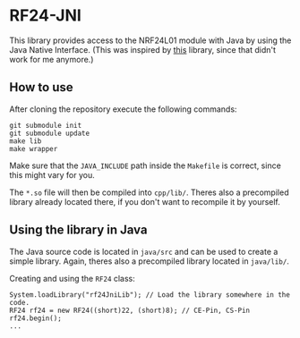 # RF24-JNI

This library provides access to the NRF24L01 module with Java by using the Java Native Interface.
(This was inspired by [this](https://github.com/anvo/rf24-bcm-java) library, since that didn't work for me anymore.)

## How to use

After cloning the repository execute the following commands:
  ```
  git submodule init
  git submodule update
  make lib
  make wrapper
  ```
  
Make sure that the ```JAVA_INCLUDE``` path inside the ```Makefile``` is correct, since this might vary for you.
  
The ```*.so``` file will then be compiled into ```cpp/lib/```.
Theres also a precompiled library already located there, if you don't want to recompile it by yourself.

## Using the library in Java
The Java source code is located in ```java/src``` and can be used to create a simple library.
Again, theres also a precompiled library located in ```java/lib/```.

Creating and using the ```RF24``` class:

```
System.loadLibrary("rf24JniLib"); // Load the library somewhere in the code.
RF24 rf24 = new RF24((short)22, (short)8); // CE-Pin, CS-Pin
rf24.begin();
...
``` 
